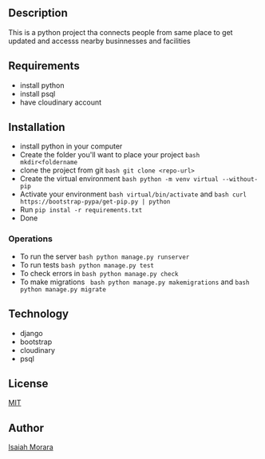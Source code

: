 ## Description

This is a python project tha
connects people from same place to get updated and accesss nearby businnesses and facilities

## Requirements

- install python
- install psql
- have cloudinary account

## Installation

- install python in your computer
- Create the folder you'll want to place your project `bash mkdir<foldername`
- clone the project from git `bash git clone <repo-url> `
- Create the virtual environment `bash python -m venv virtual --without-pip`
- Activate your environment `bash virtual/bin/activate` and `bash curl https://bootstrap-pypa/get-pip.py | python `
- Run `pip instal -r requirements.txt `
- Done

### Operations

- To run the server `bash python manage.py runserver `
- To run tests `bash python manage.py test `
- To check errors in `bash python manage.py check `
- To make migrations ` bash python manage.py makemigrations` and `bash python manage.py migrate `

## Technology

- django
- bootstrap
- cloudinary
- psql

## License

[MIT](LICENSE)

## Author

[Isaiah Morara](https://https://github.com/IsaiahKe)
